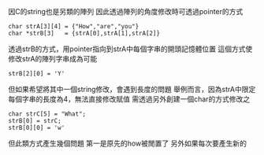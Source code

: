 因C的string也是另類的陣列
因此透過陣列的角度修改時可透過pointer的方式
```
char strA[3][4] = {"How","are","you"}
char *strB[3]   = {strA[0],strA[1],strA[2]}

```
透過strB的方式，用pointer指向到strA中每個字串的開頭記憶體位置
這個方式使修改strA的陣列字串成為可能
```
strB[2][0] = 'Y'
```

但如果希望將其中一個string修改，會遇到長度的問題
舉例而言，因為strA中限定每個字串的長度為4，無法直接修改賦值
需透過另外創建一個char的方式修改之
```
char strC[5] = "What";
strB[0] = strC;
strB[0][0] = 'w'
```

但此類方式產生幾個問題
第一是原先的how被閒置了
另外如果每次要產生新的